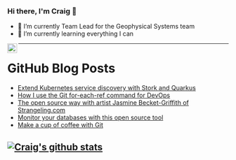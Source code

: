 ### Hi there, I'm Craig 👋

<!--
**CraigTeelFugro/CraigTeelFugro** is a ✨ _special_ ✨ repository because its `README.md` (this file) appears on your GitHub profile.

Here are some ideas to get you started:
-->

- 🔭 I’m currently Team Lead for the Geophysical Systems team
- 🌱 I’m currently learning everything I can

[<img align="left" alt="Craig Teel | LinkedIn" width="22px" src="https://cdn.jsdelivr.net/npm/simple-icons@v3/icons/linkedin.svg" />][linkedin]

---

# GitHub Blog Posts

<!-- BLOG-POST-LIST:START -->
- [Extend Kubernetes service discovery with Stork and Quarkus](https://opensource.com/article/22/4/kubernetes-service-discovery-stork-quarkus)
- [How I use the Git for-each-ref command for DevOps](https://opensource.com/article/22/4/git-each-ref-command)
- [The open source way with artist Jasmine Becket-Griffith of Strangeling.com](https://opensource.com/article/22/4/interview-jasmine-becket-griffith-strangelingcom)
- [Monitor your databases with this open source tool](https://opensource.com/article/22/4/percona-monitoring-management)
- [Make a cup of coffee with Git](https://opensource.com/article/22/4/brew-coffee-git-command)
<!-- BLOG-POST-LIST:END -->

## [![Craig's github stats](https://github-readme-stats.vercel.app/api?username=craigteelfugro)](https://github.com/anuraghazra/github-readme-stats)


[linkedin]: https://linkedin.com/in/craig-teel-b8786771
